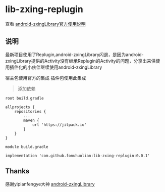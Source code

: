 # lib-zxing-replugin
 

查看 [android-zxingLibrary官方使用说明](https://github.com/yipianfengye/android-zxingLibrary)

## 说明

最新项目使用了Replugin,android-zxingLibrary闪退，是因为android-zxingLibrary提供的Activity没有继承Replugin的Activity的问题，分享出来供使用插件化的小伙伴继续使用android-zxingLibrary

宿主包使用官方的集成
插件包使用此集成

> 添加依赖

`root build.gradle `
```
allprojects {
    repositories {
        ...
        maven {
            url 'https://jitpack.io'
        }
    }
}
```
`module build.gradle `
```
implementation 'com.github.fonuhuolian:lib-zxing-replugin:0.0.1'
```

## Thanks
感谢yipianfengye大神 [android-zxingLibrary](https://github.com/yipianfengye/android-zxingLibrary)
